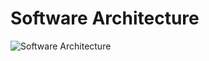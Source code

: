 # Software Architecture

![Software Architecture](https://github.com/yijunyu/fast/raw/antlr4/doc/architecture.png "Software Architecture of the FAST tool chains, comparing to existing tools")
